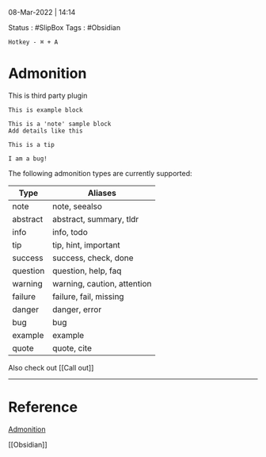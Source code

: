 08-Mar-2022 | 14:14

Status : #SlipBox 
Tags : #Obsidian 


	Hotkey - ⌘ + A

# Admonition

This is third party plugin

```ad-example
This is example block
```

``` ad-note
This is a 'note' sample block
Add details like this
```

``` ad-tip
This is a tip 
```

``` ad-bug
I am a bug!
```

The following admonition types are currently supported:

| Type     | Aliases                     |
| -------- | --------------------------- |
| note     | note, seealso               |
| abstract | abstract, summary, tldr     |
| info     | info, todo                  |
| tip      | tip, hint, important        |
| success  | success, check, done        |
| question | question, help, faq         |
| warning  | warning, caution, attention |
| failure  | failure, fail, missing      |
| danger   | danger, error               |
| bug      | bug                         |
| example  | example                     |
| quote    | quote, cite                 |


Also check out [[Call out]]

---

# Reference
[Admonition](https://github.com/valentine195/obsidian-admonition)

[[Obsidian]]